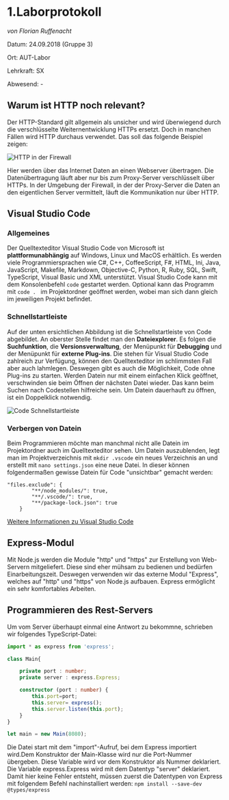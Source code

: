 # 1.Laborprotokoll 

*von Florian Ruffenacht*

Datum: 24.09.2018 (Gruppe 3)

Ort: AUT-Labor

Lehrkraft: SX

Abwesend: -

## Warum ist HTTP noch relevant?
Der HTTP-Standard gilt allgemein als unsicher und wird überwiegend durch die verschlüsselte Weiternentwicklung HTTPs ersetzt. Doch in manchen Fällen wird HTTP durchaus verwendet. Das soll das folgende Beispiel zeigen:

![HTTP in der Firewall](https://github.com/HTLMechatronics/m14-la1-sx/blob/rufflm14/rufflm14/HttpInFirewall.svg)

Hier werden über das Internet Daten an einen Webserver übertragen. Die Datenübertragung läuft aber nur bis zum Proxy-Server verschlüsselt über HTTPs. In der Umgebung der Firewall, in der der Proxy-Server die Daten an den eigentlichen Server  vermittelt, läuft die Kommunikation nur über HTTP.


## Visual Studio Code
### Allgemeines
Der Quelltexteditor Visual Studio Code von Microsoft ist **plattformunabhängig** auf Windows, Linux und MacOS erhältlich. Es werden viele
Programmiersprachen wie C#, C++, CoffeeScript, F#, HTML, Ini, Java, JavaScript, Makefile, Markdown, Objective-C, Python, R, Ruby, SQL, 
Swift, TypeScript, Visual Basic und XML unterstützt. Visual Studio Code kann mit dem Konsolenbefehl ```code``` gestartet werden. Optional
kann das Programm mit ```code . ``` im Projektordner geöffnet werden, wobei man sich dann gleich im jeweiligen Projekt befindet. 

### Schnellstartleiste
Auf der unten ersichtlichen Abbildung ist die Schnellstartleiste von Code abgebildet. An oberster Stelle findet man den **Dateiexplorer**. Es folgen die **Suchfunktion**, die **Versionsverwaltung**, der Menüpunkt für **Debugging** und der Menüpunkt für **externe Plug-ins**. Die stehen für Visual Studio Code zahlreich zur Verfügung, können den Quelltexteditor im schlimmsten Fall aber auch lahmlegen. Deswegen gibt es auch die Möglichkeit, Code ohne Plug-ins zu starten. Werden Datein nur mit einem einfachen Klick geöffnet, verschwinden sie beim Öffnen der nächsten Datei wieder. Das kann beim Suchen nach Codestellen hilfreiche sein. Um Datein dauerhauft zu öffnen, ist ein Doppelklick notwendig.

![Code Schnellstartleiste](https://github.com/HTLMechatronics/m14-la1-sx/blob/rufflm14/rufflm14/Bildschirmfoto%20vom%202018-10-02%2020-47-41.png)

### Verbergen von Datein
Beim Programmieren möchte man manchmal nicht alle Datein im Projektordner auch im Quelltexteditor sehen. Um Datein auszublenden, legt man im Projektverzeichnis mit ```mkdir .vscode``` ein neues Verzeichnis an und erstellt mit ```nano settings.json``` eine neue Datei. In dieser können folgendermaßen gewisse Datein für Code "unsichtbar" gemacht werden:

```
"files.exclude": {
		"**/node_modules/": true,
		"**/.vscode/": true,
		"**/package-lock.json": true
	}
```

[Weitere Informationen zu Visual Studio Code](https://flaviocopes.com/vscode/)

## Express-Modul
Mit Node.js werden die Module "http" und "https" zur Erstellung von Web-Servern mitgeliefert. Diese sind eher mühsam zu bedienen und bedürfen Einarbeitungszeit. Deswegen verwenden wir das externe Modul "Express", welches auf "http" und "https" von Node.js aufbauen. Express ermöglicht ein sehr komfortables Arbeiten. 

## Programmieren des Rest-Servers
Um vom Server überhaupt einmal eine Antwort zu bekommne, schrieben wir folgendes TypeScript-Datei:

```TypeScript
import * as express from 'express';

class Main{

    private port : number;
    private server : express.Express;

    constructor (port : number) {
        this.port=port;
        this.server= express();
        this.server.listen(this.port);
    }
}

let main = new Main(8080);

```
Die Datei start mit dem "import"-Aufruf, bei dem Express importiert wird.Dem Konstruktor der Main-Klasse wird nur die Port-Nummer übergeben. Diese Variable wird vor dem Konstruktor als Nummer deklariert. Die Variable express.Express wird mit dem Datentyp "server" deklariert. Damit hier keine Fehler entsteht, müssen zuerst die Datentypen von Express mit folgendem Befehl nachinstalliert werden:
```npm install --save-dev @types/express```

